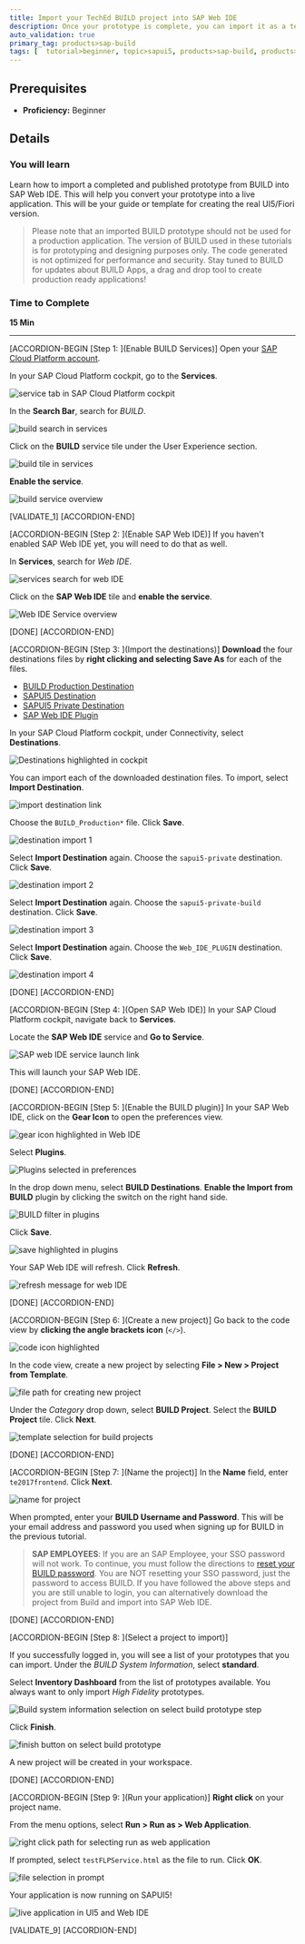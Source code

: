 ```yaml
---
title: Import your TechEd BUILD project into SAP Web IDE
description: Once your prototype is complete, you can import it as a template into SAP Web IDE to convert it to UI5 code
auto_validation: true
primary_tag: products>sap-build
tags: [  tutorial>beginner, topic>sapui5, products>sap-build, products>sap-web-ide, products>sap-web-ide-plug-ins ]
---
```


## Prerequisites  
 - **Proficiency:** Beginner


## Details
### You will learn  
Learn how to import a completed and published prototype from BUILD into SAP Web IDE. This will help you convert your prototype into a live application. This will be your guide or template for creating the real UI5/Fiori version.

> Please note that an imported BUILD prototype should not be used for a production application. The version of BUILD used in these tutorials is for prototyping and designing purposes only. The code generated is not optimized for performance and security. Stay tuned to BUILD for updates about BUILD Apps, a drag and drop tool to create production ready applications!   

### Time to Complete
**15 Min**

---

[ACCORDION-BEGIN [Step 1: ](Enable BUILD Services)]
Open your [SAP Cloud Platform account](https://account.hanatrial.ondemand.com/cockpit).

In your SAP Cloud Platform cockpit, go to the **Services**.

![service tab in SAP Cloud Platform cockpit](1.png)

In the **Search Bar**, search for _BUILD_.

![build search in services](2.png)

Click on the **BUILD** service tile under the User Experience section.

![build tile in services](3.png)

**Enable the service**.

![build service overview](4.png)

[VALIDATE_1]
[ACCORDION-END]

[ACCORDION-BEGIN [Step 2: ](Enable SAP Web IDE)]
If you haven't enabled SAP Web IDE yet, you will need to do that as well.

In **Services**, search for _Web IDE_.

![services search for web IDE](5.png)

Click on the **SAP Web IDE** tile and **enable the service**.

![Web IDE Service overview](6.png)

[DONE]
[ACCORDION-END]


[ACCORDION-BEGIN [Step 3: ](Import the destinations)]
**Download** the four destinations files by **right clicking and selecting Save As** for each of the files.

- [BUILD Production Destination](https://raw.githubusercontent.com/SAPDocuments/Tutorials/master/tutorials/build-import-webide/BUILD_Production)
- [SAPUI5 Destination](https://raw.githubusercontent.com/SAPDocuments/Tutorials/master/tutorials/build-import-webide/sapui5-private)
- [SAPUI5 Private Destination](https://raw.githubusercontent.com/SAPDocuments/Tutorials/master/tutorials/build-import-webide/sapui5-private-build)
- [SAP Web IDE Plugin](https://raw.githubusercontent.com/SAPDocuments/Tutorials/master/tutorials/build-import-webide/Web_IDE_PLUGIN)

In your SAP Cloud Platform cockpit, under Connectivity, select **Destinations**.

![Destinations highlighted in cockpit](7.png)

You can import each of the downloaded destination files. To import, select **Import Destination**.

![import destination link](8.png)

Choose the `BUILD_Production*` file. Click **Save**.

![destination import 1](9a.png)

Select **Import Destination** again. Choose the `sapui5-private` destination. Click **Save**.

![destination import 2](9b.png)

Select **Import Destination** again. Choose the `sapui5-private-build` destination. Click **Save**.

![destination import 3](9c.png)

Select **Import Destination** again. Choose the `Web_IDE_PLUGIN` destination. Click **Save**.

![destination import 4](9d.png)

[DONE]
[ACCORDION-END]

[ACCORDION-BEGIN [Step 4: ](Open SAP Web IDE)]
In your SAP Cloud Platform cockpit, navigate back to **Services**.

Locate the **SAP Web IDE** service and **Go to Service**.

![SAP web IDE service launch link](10.png)

This will launch your SAP Web IDE.

[DONE]
[ACCORDION-END]

[ACCORDION-BEGIN [Step 5: ](Enable the BUILD plugin)]
In your SAP Web IDE, click on the **Gear Icon** to open the preferences view.

![gear icon highlighted in Web IDE](11.png)

Select **Plugins**.

![Plugins selected in preferences](12.png)

In the drop down menu, select **BUILD Destinations**. **Enable the Import from BUILD** plugin by clicking the switch on the right hand side.

![BUILD filter in plugins](13.png)

Click **Save**.

![save highlighted in plugins](14.png)

Your SAP Web IDE will refresh. Click **Refresh**.

![refresh message for web IDE](15.png)

[DONE]
[ACCORDION-END]

[ACCORDION-BEGIN [Step 6: ](Create a new project)]
Go back to the code view by **clicking the angle brackets icon** (`</>`).

![code icon highlighted](16.png)

In the code view, create a new project by selecting **File > New > Project from Template**.

![file path for creating new project](17.png)

Under the _Category_ drop down, select **BUILD Project**. Select the **BUILD Project** tile. Click **Next**.

![template selection for build projects](18.png)


[DONE]
[ACCORDION-END]

[ACCORDION-BEGIN [Step 7: ](Name the project)]
In the **Name** field, enter `te2017frontend`. Click **Next**.

![name for project](19.png)

When prompted, enter your **BUILD Username and Password**. This will be your email address and password you used when signing up for BUILD in the previous tutorial.

> **SAP EMPLOYEES**: If you are an SAP Employee, your SSO password will not work. To continue, you must follow the directions to [reset your BUILD password](https://jam4.sapjam.com/groups/EwzMfO4LtSxrAjXwDipkgC/documents/ru6GmtH0bYRGEKqctpp8ye/slide_viewer). You are NOT resetting your SSO password, just the password to access BUILD. If you have followed the above steps and you are still unable to login, you can alternatively download the project from Build and import into SAP Web IDE.

[DONE]
[ACCORDION-END]

[ACCORDION-BEGIN [Step 8: ](Select a project to import)]


If you successfully logged in, you will see a list of your prototypes that you can import. Under the _BUILD System Information_, select **standard**.

Select **Inventory Dashboard** from the list of prototypes available. You always want to only import _High Fidelity_ prototypes.

![Build system information selection on select build prototype step](20.png)

Click **Finish**.

![finish button on select build prototype](21.png)

A new project will be created in your workspace.

[DONE]
[ACCORDION-END]

[ACCORDION-BEGIN [Step 9: ](Run your application)]
**Right click** on your project name.

From the menu options, select **Run > Run as > Web Application**.

![right click path for selecting run as web application](22.png)

If prompted, select `testFLPService.html` as the file to run. Click **OK**.

![file selection in prompt](23.png)

Your application is now running on SAPUI5!

![live application in UI5 and Web IDE](24.png)

[VALIDATE_9]
[ACCORDION-END]
